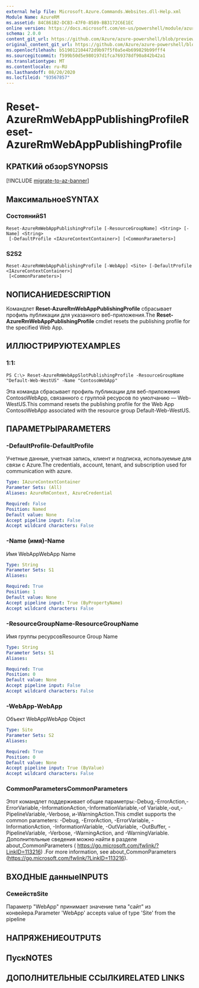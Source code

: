 ```yaml
---
external help file: Microsoft.Azure.Commands.Websites.dll-Help.xml
Module Name: AzureRM
ms.assetid: 84C861B2-DCB3-47F0-8589-BB3172C6E1EC
online version: https://docs.microsoft.com/en-us/powershell/module/azurerm.websites/reset-azurermwebapppublishingprofile
schema: 2.0.0
content_git_url: https://github.com/Azure/azure-powershell/blob/preview/src/ResourceManager/Websites/Commands.Websites/help/Reset-AzureRmWebAppPublishingProfile.md
original_content_git_url: https://github.com/Azure/azure-powershell/blob/preview/src/ResourceManager/Websites/Commands.Websites/help/Reset-AzureRmWebAppPublishingProfile.md
ms.openlocfilehash: b519012104472d9b97f5f0a5e4b699829b99fff4
ms.sourcegitcommit: f599b50d5e980197d1fca769378df90a842b42a1
ms.translationtype: MT
ms.contentlocale: ru-RU
ms.lasthandoff: 08/20/2020
ms.locfileid: "93567857"
---
```

# <span data-ttu-id="745c2-101">Reset-AzureRmWebAppPublishingProfile</span><span class="sxs-lookup"><span data-stu-id="745c2-101">Reset-AzureRmWebAppPublishingProfile</span></span>

## <span data-ttu-id="745c2-102">КРАТКИй обзор</span><span class="sxs-lookup"><span data-stu-id="745c2-102">SYNOPSIS</span></span>

[!INCLUDE [migrate-to-az-banner](../../includes/migrate-to-az-banner.md)]

## <span data-ttu-id="745c2-103">Максимальное</span><span class="sxs-lookup"><span data-stu-id="745c2-103">SYNTAX</span></span>

### <span data-ttu-id="745c2-104">Состояний</span><span class="sxs-lookup"><span data-stu-id="745c2-104">S1</span></span>
```
Reset-AzureRmWebAppPublishingProfile [-ResourceGroupName] <String> [-Name] <String>
 [-DefaultProfile <IAzureContextContainer>] [<CommonParameters>]
```

### <span data-ttu-id="745c2-105">S2</span><span class="sxs-lookup"><span data-stu-id="745c2-105">S2</span></span>
```
Reset-AzureRmWebAppPublishingProfile [-WebApp] <Site> [-DefaultProfile <IAzureContextContainer>]
 [<CommonParameters>]
```

## <span data-ttu-id="745c2-106">NОПИСАНИЕ</span><span class="sxs-lookup"><span data-stu-id="745c2-106">DESCRIPTION</span></span>
<span data-ttu-id="745c2-107">Командлет **Reset-AzureRmWebAppPublishingProfile** сбрасывает профиль публикации для указанного веб-приложения.</span><span class="sxs-lookup"><span data-stu-id="745c2-107">The **Reset-AzureRmWebAppPublishingProfile** cmdlet resets the publishing profile for the specified Web App.</span></span>

## <span data-ttu-id="745c2-108">ИЛЛЮСТРИРУЮТ</span><span class="sxs-lookup"><span data-stu-id="745c2-108">EXAMPLES</span></span>

### <span data-ttu-id="745c2-109">1:</span><span class="sxs-lookup"><span data-stu-id="745c2-109">1:</span></span>
```
PS C:\> Reset-AzureRmWebAppSlotPublishingProfile -ResourceGroupName "Default-Web-WestUS" -Name "ContosoWebApp"
```

<span data-ttu-id="745c2-110">Эта команда сбрасывает профиль публикации для веб-приложения ContosoWebApp, связанного с группой ресурсов по умолчанию — Web-WestUS.</span><span class="sxs-lookup"><span data-stu-id="745c2-110">This command resets the publishing profile for the Web App ContosoWebApp associated with the resource group Default-Web-WestUS.</span></span>

## <span data-ttu-id="745c2-111">ПАРАМЕТРЫ</span><span class="sxs-lookup"><span data-stu-id="745c2-111">PARAMETERS</span></span>

### <span data-ttu-id="745c2-112">-DefaultProfile</span><span class="sxs-lookup"><span data-stu-id="745c2-112">-DefaultProfile</span></span>
<span data-ttu-id="745c2-113">Учетные данные, учетная запись, клиент и подписка, используемые для связи с Azure.</span><span class="sxs-lookup"><span data-stu-id="745c2-113">The credentials, account, tenant, and subscription used for communication with azure.</span></span>

```yaml
Type: IAzureContextContainer
Parameter Sets: (All)
Aliases: AzureRmContext, AzureCredential

Required: False
Position: Named
Default value: None
Accept pipeline input: False
Accept wildcard characters: False
```

### <span data-ttu-id="745c2-114">-Name (имя)</span><span class="sxs-lookup"><span data-stu-id="745c2-114">-Name</span></span>
<span data-ttu-id="745c2-115">Имя WebApp</span><span class="sxs-lookup"><span data-stu-id="745c2-115">WebApp Name</span></span>

```yaml
Type: String
Parameter Sets: S1
Aliases: 

Required: True
Position: 1
Default value: None
Accept pipeline input: True (ByPropertyName)
Accept wildcard characters: False
```

### <span data-ttu-id="745c2-116">-ResourceGroupName</span><span class="sxs-lookup"><span data-stu-id="745c2-116">-ResourceGroupName</span></span>
<span data-ttu-id="745c2-117">Имя группы ресурсов</span><span class="sxs-lookup"><span data-stu-id="745c2-117">Resource Group Name</span></span>

```yaml
Type: String
Parameter Sets: S1
Aliases: 

Required: True
Position: 0
Default value: None
Accept pipeline input: False
Accept wildcard characters: False
```

### <span data-ttu-id="745c2-118">-WebApp</span><span class="sxs-lookup"><span data-stu-id="745c2-118">-WebApp</span></span>
<span data-ttu-id="745c2-119">Объект WebApp</span><span class="sxs-lookup"><span data-stu-id="745c2-119">WebApp Object</span></span>

```yaml
Type: Site
Parameter Sets: S2
Aliases: 

Required: True
Position: 0
Default value: None
Accept pipeline input: True (ByValue)
Accept wildcard characters: False
```

### <span data-ttu-id="745c2-120">CommonParameters</span><span class="sxs-lookup"><span data-stu-id="745c2-120">CommonParameters</span></span>
<span data-ttu-id="745c2-121">Этот командлет поддерживает общие параметры:-Debug,-ErrorAction,-ErrorVariable,-InformationAction,-InformationVariable,-of Variable,-out,-PipelineVariable,-Verbose, и-WarningAction.</span><span class="sxs-lookup"><span data-stu-id="745c2-121">This cmdlet supports the common parameters: -Debug, -ErrorAction, -ErrorVariable, -InformationAction, -InformationVariable, -OutVariable, -OutBuffer, -PipelineVariable, -Verbose, -WarningAction, and -WarningVariable.</span></span> <span data-ttu-id="745c2-122">Дополнительные сведения можно найти в разделе about_CommonParameters ( https://go.microsoft.com/fwlink/?LinkID=113216) .</span><span class="sxs-lookup"><span data-stu-id="745c2-122">For more information, see about_CommonParameters (https://go.microsoft.com/fwlink/?LinkID=113216).</span></span>

## <span data-ttu-id="745c2-123">ВХОДНЫЕ данные</span><span class="sxs-lookup"><span data-stu-id="745c2-123">INPUTS</span></span>

### <span data-ttu-id="745c2-124">Семейств</span><span class="sxs-lookup"><span data-stu-id="745c2-124">Site</span></span>
<span data-ttu-id="745c2-125">Параметр "WebApp" принимает значение типа "сайт" из конвейера.</span><span class="sxs-lookup"><span data-stu-id="745c2-125">Parameter 'WebApp' accepts value of type 'Site' from the pipeline</span></span>

## <span data-ttu-id="745c2-126">НАПРЯЖЕНИЕ</span><span class="sxs-lookup"><span data-stu-id="745c2-126">OUTPUTS</span></span>

## <span data-ttu-id="745c2-127">Пуск</span><span class="sxs-lookup"><span data-stu-id="745c2-127">NOTES</span></span>

## <span data-ttu-id="745c2-128">ДОПОЛНИТЕЛЬНЫЕ ССЫЛКИ</span><span class="sxs-lookup"><span data-stu-id="745c2-128">RELATED LINKS</span></span>


